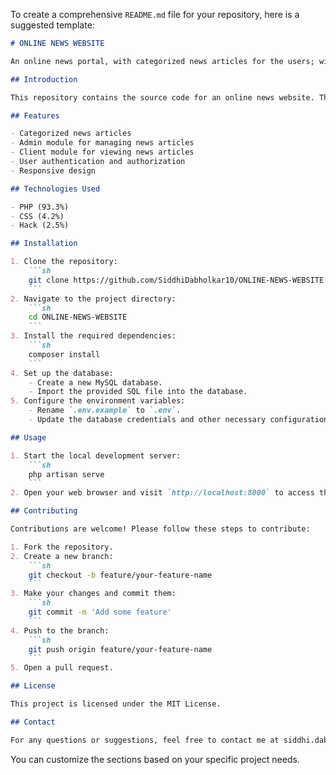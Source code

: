 To create a comprehensive `README.md` file for your repository, here is a suggested template:

```markdown
# ONLINE NEWS WEBSITE

An online news portal, with categorized news articles for the users; with admin and client module.

## Introduction

This repository contains the source code for an online news website. The website provides categorized news articles for users and includes separate modules for admin and clients.

## Features

- Categorized news articles
- Admin module for managing news articles
- Client module for viewing news articles
- User authentication and authorization
- Responsive design

## Technologies Used

- PHP (93.3%)
- CSS (4.2%)
- Hack (2.5%)

## Installation

1. Clone the repository:
    ```sh
    git clone https://github.com/SiddhiDabholkar10/ONLINE-NEWS-WEBSITE.git
    ```
2. Navigate to the project directory:
    ```sh
    cd ONLINE-NEWS-WEBSITE
    ```
3. Install the required dependencies:
    ```sh
    composer install
    ```
4. Set up the database:
    - Create a new MySQL database.
    - Import the provided SQL file into the database.
5. Configure the environment variables:
    - Rename `.env.example` to `.env`.
    - Update the database credentials and other necessary configurations in the `.env` file.

## Usage

1. Start the local development server:
    ```sh
    php artisan serve
    ```
2. Open your web browser and visit `http://localhost:8000` to access the website.

## Contributing

Contributions are welcome! Please follow these steps to contribute:

1. Fork the repository.
2. Create a new branch:
    ```sh
    git checkout -b feature/your-feature-name
    ```
3. Make your changes and commit them:
    ```sh
    git commit -m 'Add some feature'
    ```
4. Push to the branch:
    ```sh
    git push origin feature/your-feature-name
    ```
5. Open a pull request.

## License

This project is licensed under the MIT License.

## Contact

For any questions or suggestions, feel free to contact me at siddhi.dabholkar@example.com.
```

You can customize the sections based on your specific project needs.
